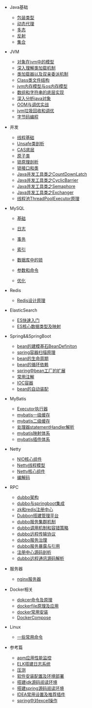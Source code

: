 * Java基础
  * [包装类型](java/basis/包装类型.md)
  * [动态代理](java/basis/动态代理.md)
  * [多态](java/basis/多态.md)
  * [反射](java/basis/反射)
  * [集合](java/basis/集合.md)
  
* JVM
  * [对象在jvm中的模型](java/jvm/对象在jvm中的模型.md)
  * [深入理解类加载机制](java/jvm/深入理解类加载机制.md)
  * [类加载器以及双亲委派机制](java/jvm/类加载器以及双亲委派机制.md)
  * [Class类文件结构](java/jvm/Class类文件结构.md)
  * [jvm内存模型与os内存模型](java/jvm/jvm内存模型与os内存模型.md)
  * [数组和字符串的底层实现](java/jvm/数组和字符串的底层实现.md)
  * [深入分析java对象](java/jvm/深入分析java对象.md)
  * [OOM与调优实战](java/jvm/OOM与调优实战.md)
  * [jvm垃圾回收和调优](java/jvm/jvm垃圾回收和调优.md)
  * [字节码编程](java/jvm/字节码编程.md)
  
* 并发

  * [线程基础](java/并发编程学习/线程.md)
  * [Unsafe类剖析](java/并发编程学习/Unsafe类剖析.md)
  * [CAS底层](java/并发编程学习/CAS底层.md)
  * [原子类](java/并发编程学习/原子类.md)
  * [锁原理剖析](java/并发编程学习/锁原理剖析.md)
  * [锁接口和类](java/并发编程学习/锁接口和类.md)
  * [Java并发工具类之CountDownLatch](java/并发编程学习/Java并发工具类之CountDownLatch.md)
  * [Java并发工具类之CyclicBarrier](java/并发编程学习/Java并发工具类之CyclicBarrier.md)
  * [Java并发工具类之Semaphore](java/并发编程学习/Java并发工具类之Semaphore.md)
  * [Java并发工具类之Exchanger](java/并发编程学习/Java并发工具类之Exchanger.md)
  * [线程池ThreadPoolExecutor原理](java/并发编程学习/线程池ThreadPoolExecutor原理.md)
  
* MySQL
  
  * [基础](数据库/MySQL/基础.md)
  
  * [日志](数据库/MySQL/日志.md)
  
  * [事务](数据库/MySQL/事务.md)
  * [索引](数据库/MySQL/索引.md)
  * [数据库中的锁](数据库/MySQL/数据库中的锁.md)
  * [参数和命令](数据库/MySQL/参数和命令.md)
  * [优化](数据库/MySQL/优化.md)
  
* Redis

  * [Redis设计原理](数据库/Redis/Redis设计原理.md)

* ElasticSearch

  * [ES快速入门](数据库/ElasticSearch/ES快速入门.md)
  * [ES核心数据类型及映射](数据库/ElasticSearch/ES核心数据类型及映射.md)

* Spring&&SpringBoot

  * [bean的建模基石BeanDefiniton](框架/spring/bean的基石beanDefinition.md)
  * [spring容器扫描原理](框架/spring/spring容器扫描原理.md)
  * [bean的生命周期](框架/spring/bean的生命周期.md)
  * [bean的循环依赖](框架/spring/bean的循环依赖解决方案.md)
  * [spring中bean工厂的扩展](框架/spring/spring中bean工厂的扩展.md)
  * [常用注解](框架/spring/常用注解.md)
  * [IOC容器](框架/spring/springIOC容器分析.md)
  * [bean的自动装配](框架/spring/springboot/自动装配.md)

* MyBatis
  * [Executor执行器](框架/mybatis/Executor执行器.md)
  * [mybatis一级缓存](框架/mybatis/一级缓存.md)
  * [mybatis二级缓存](框架/mybatis/二级缓存.md)
  * [处理器statementHandler解析](框架/mybatis/处理器statementHandler解析.md)
  * [mybatis映射体系](框架/mybatis/mybatis映射体系.md)
  * [mybatis插件体系](框架/mybatis/mybatis插件体系.md)

* Netty

  * [NIO核心组件](框架/netty/NIO核心组件.md)
  * [Netty线程模型](框架/netty/reactor模型.md)
  * [Netty核心组件](框架/netty/Netty核心组件.md)
  * [编解码](框架/netty/编解码.md)

* RPC
  * [dubbo架构](分布式/dubbo架构.md)
  * [dubbo与springboot集成](分布式/dubbo与springboot集成.md)
  * [zk和redis注册中心](分布式/zk和redis注册中心的区别.md)
  * [Dubbon搭建管理平台](分布式/dubbo-admin平台搭建与管理.md)
  * [dubbo服务集群机制](分布式/dubbo服务集群机制.md)
  * [dubbo调用机制和容错策略](分布式/dubbo调用机制和容错策略.md)
  * [dubbo远程传输协议](分布式/dubbo传输协议.md)
  * [dubbo服务治理](分布式/dubbo服务治理.md)
  * [dubbo服务暴露与引用](分布式/dubbo服务暴露与引用.md)
  * [注册中心源码剖析](分布式/注册中心源码剖析.md)
  * [dubbo远程通讯源码解析](分布式/dubbo远程通讯源码解析.md)

* 服务器

  * [nginx服务器](服务器/nginx服务器.md)

* Docker相关

  * [dokcer命令及原理](java/docker/Docker命令及原理.md)
  * [dockerfile原理及应用](java/docker/Dockerfile原理及应用.md)
  * [docker常用安装](java/docker/Docker常用安装.md)
  * [DockerCompose](java/docker/DockerCompose.md)

* Linux

  * [一些常用命令](linux/linux命令.md)

* 参考篇

  * [apm应用性能监控](reference/apm应用监控.md)
  * [ELK搭建日志系统](reference/elk搭建日志系统.md)
  * [压测](reference/压测.md)
  * [软件安装配置及环境部署](reference/soft_install.md)
  * [搭建jdk源码阅读环境](reference/搭建jdk源码阅读环境.md)
  * [搭建spring源码阅读环境](reference/搭建spring源码阅读环境.md)
  * [IDEA常用设置及推荐插件](reference/idea.md)
  * [spring中对excel操作](reference/spring中对excel操作.md)